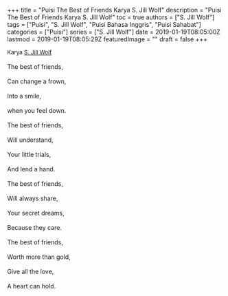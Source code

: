 +++
title = "Puisi The Best of Friends Karya S. Jill Wolf"
description = "Puisi The Best of Friends Karya S. Jill Wolf"
toc = true
authors = ["S. Jill Wolf"]
tags = ["Puisi", "S. Jill Wolf", "Puisi Bahasa Inggris", "Puisi Sahabat"]
categories = ["Puisi"]
series = ["S. Jill Wolf"]
date = 2019-01-19T08:05:00Z
lastmod = 2019-01-19T08:05:29Z
featuredImage = ""
draft = false
+++

<div style="text-align: justify;">
<div style="font-size: small;">Karya <a href="/authors/s.-jill-wolf/" target="_blank">S. Jill Wolf</a></div><br />
The best of friends,<br /><br />Can change a frown,<br /><br />Into a smile,<br /><br />when you feel down.<br /><br />The best of friends,<br /><br />Will understand,<br /><br />Your little trials,<br /><br />And lend a hand.<br /><br />The best of friends,<br /><br />Will always share,<br /><br />Your secret dreams,<br /><br />Because they care.<br /><br />The best of friends,<br /><br />Worth more than gold,<br /><br />Give all the love,<br /><br />A heart can hold.</div>
